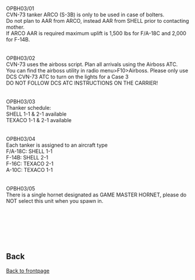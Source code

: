 

OPBH03/01 <br>
 CVN-73 tanker ARCO (S-3B) is only to be used in case of bolters.<br>
 Do not plan to AAR from ARCO, instead AAR from SHELL prior to contacting mother.<br> 
 If ARCO AAR is required maximum uplift is 1,500 lbs for F/A-18C and 2,000 for F-14B.<br>
 <br>
 <br>
OPBH03/02 <br>
 CVN-73 uses the airboss script. Plan all arrivals using the Airboss ATC.<br>
 You can find the airboss utility in radio menu>F10>Airboss. Please only use DCS CVN-73 ATC to turn on the lights for a Case 3<br>
 DO NOT FOLLOW DCS ATC INSTRUCTIONS ON THE CARRIER!<br>
 <br>
 <br>
OPBH03/03<br>
Thanker schedule:<br>
SHELL 1-1 & 2-1 available<br>
TEXACO 1-1 & 2-1 available<br>
 <br>
 <br>
OPBH03/04<br>
Each tanker is assigned to an aircraft type<br>
F/A-18C: SHELL 1-1 <br>
F-14B: SHELL 2-1 <br>
F-16C: TEXACO 2-1 <br>
A-10C: TEXACO 1-1 <br> 
<br>
<br>
OPBH03/05<br>
There is a single hornet designated as GAME MASTER HORNET, please do NOT select this unit when you spawn in.<br>
<br>
<br>
<br>
<br>
<br>
<br>

## Back
[Back to frontpage](https://132nd-vwing.github.io/OPBH-Brief/)